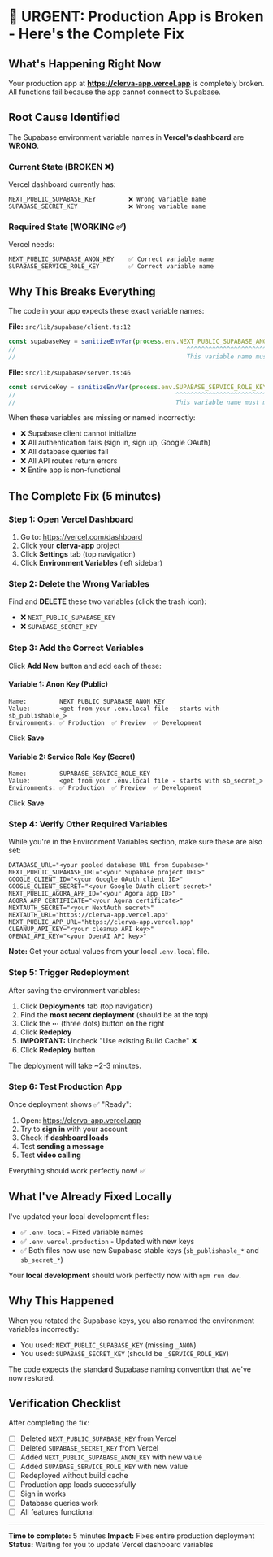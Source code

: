 # 🚨 URGENT: Production App is Broken - Here's the Complete Fix

## What's Happening Right Now

Your production app at **https://clerva-app.vercel.app** is completely broken. All functions fail because the app cannot connect to Supabase.

## Root Cause Identified

The Supabase environment variable names in **Vercel's dashboard** are **WRONG**.

### Current State (BROKEN ❌)

Vercel dashboard currently has:
```
NEXT_PUBLIC_SUPABASE_KEY         ❌ Wrong variable name
SUPABASE_SECRET_KEY              ❌ Wrong variable name
```

### Required State (WORKING ✅)

Vercel needs:
```
NEXT_PUBLIC_SUPABASE_ANON_KEY    ✅ Correct variable name
SUPABASE_SERVICE_ROLE_KEY        ✅ Correct variable name
```

## Why This Breaks Everything

The code in your app expects these exact variable names:

**File:** `src/lib/supabase/client.ts:12`
```typescript
const supabaseKey = sanitizeEnvVar(process.env.NEXT_PUBLIC_SUPABASE_ANON_KEY)
//                                               ^^^^^^^^^^^^^^^^^^^^^^^^^^^^
//                                               This variable name must match exactly
```

**File:** `src/lib/supabase/server.ts:46`
```typescript
const serviceKey = sanitizeEnvVar(process.env.SUPABASE_SERVICE_ROLE_KEY)
//                                            ^^^^^^^^^^^^^^^^^^^^^^^^^
//                                            This variable name must match exactly
```

When these variables are missing or named incorrectly:
- ❌ Supabase client cannot initialize
- ❌ All authentication fails (sign in, sign up, Google OAuth)
- ❌ All database queries fail
- ❌ All API routes return errors
- ❌ Entire app is non-functional

## The Complete Fix (5 minutes)

### Step 1: Open Vercel Dashboard
1. Go to: https://vercel.com/dashboard
2. Click your **clerva-app** project
3. Click **Settings** tab (top navigation)
4. Click **Environment Variables** (left sidebar)

### Step 2: Delete the Wrong Variables

Find and **DELETE** these two variables (click the trash icon):
- ❌ `NEXT_PUBLIC_SUPABASE_KEY`
- ❌ `SUPABASE_SECRET_KEY`

### Step 3: Add the Correct Variables

Click **Add New** button and add each of these:

#### Variable 1: Anon Key (Public)
```
Name:         NEXT_PUBLIC_SUPABASE_ANON_KEY
Value:        <get from your .env.local file - starts with sb_publishable_>
Environments: ✅ Production  ✅ Preview  ✅ Development
```
Click **Save**

#### Variable 2: Service Role Key (Secret)
```
Name:         SUPABASE_SERVICE_ROLE_KEY
Value:        <get from your .env.local file - starts with sb_secret_>
Environments: ✅ Production  ✅ Preview  ✅ Development
```
Click **Save**

### Step 4: Verify Other Required Variables

While you're in the Environment Variables section, make sure these are also set:

```
DATABASE_URL="<your pooled database URL from Supabase>"
NEXT_PUBLIC_SUPABASE_URL="<your Supabase project URL>"
GOOGLE_CLIENT_ID="<your Google OAuth client ID>"
GOOGLE_CLIENT_SECRET="<your Google OAuth client secret>"
NEXT_PUBLIC_AGORA_APP_ID="<your Agora app ID>"
AGORA_APP_CERTIFICATE="<your Agora certificate>"
NEXTAUTH_SECRET="<your NextAuth secret>"
NEXTAUTH_URL="https://clerva-app.vercel.app"
NEXT_PUBLIC_APP_URL="https://clerva-app.vercel.app"
CLEANUP_API_KEY="<your cleanup API key>"
OPENAI_API_KEY="<your OpenAI API key>"
```

**Note:** Get your actual values from your local `.env.local` file.

### Step 5: Trigger Redeployment

After saving the environment variables:

1. Click **Deployments** tab (top navigation)
2. Find the **most recent deployment** (should be at the top)
3. Click the **⋯** (three dots) button on the right
4. Click **Redeploy**
5. **IMPORTANT:** Uncheck "Use existing Build Cache" ❌
6. Click **Redeploy** button

The deployment will take ~2-3 minutes.

### Step 6: Test Production App

Once deployment shows ✅ "Ready":

1. Open: https://clerva-app.vercel.app
2. Try to **sign in** with your account
3. Check if **dashboard loads**
4. Test **sending a message**
5. Test **video calling**

Everything should work perfectly now! ✅

## What I've Already Fixed Locally

I've updated your local development files:
- ✅ `.env.local` - Fixed variable names
- ✅ `.env.vercel.production` - Updated with new keys
- ✅ Both files now use new Supabase stable keys (`sb_publishable_*` and `sb_secret_*`)

Your **local development** should work perfectly now with `npm run dev`.

## Why This Happened

When you rotated the Supabase keys, you also renamed the environment variables incorrectly:
- You used: `NEXT_PUBLIC_SUPABASE_KEY` (missing `_ANON`)
- You used: `SUPABASE_SECRET_KEY` (should be `_SERVICE_ROLE_KEY`)

The code expects the standard Supabase naming convention that we've now restored.

## Verification Checklist

After completing the fix:

- [ ] Deleted `NEXT_PUBLIC_SUPABASE_KEY` from Vercel
- [ ] Deleted `SUPABASE_SECRET_KEY` from Vercel
- [ ] Added `NEXT_PUBLIC_SUPABASE_ANON_KEY` with new value
- [ ] Added `SUPABASE_SERVICE_ROLE_KEY` with new value
- [ ] Redeployed without build cache
- [ ] Production app loads successfully
- [ ] Sign in works
- [ ] Database queries work
- [ ] All features functional

---

**Time to complete:** 5 minutes
**Impact:** Fixes entire production deployment
**Status:** Waiting for you to update Vercel dashboard variables
